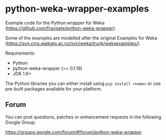 # python-weka-wrapper-examples

Example code for the Python wrapper for Weka (https://github.com/fracpete/python-weka-wrapper).

Some of the examples are modelled after the original Examples for Weka (https://svn.cms.waikato.ac.nz/svn/weka/trunk/wekaexamples/).

Requirements:

* Python
 * python-weka-wrapper (>= 0.1.16)
* JDK 1.6+

The Python libraries you can either install using `pip install <name>` or use
pre-built packages available for your platform.


## Forum

You can post questions, patches or enhancement requests in the following Google Group:

https://groups.google.com/forum/#!forum/python-weka-wrapper


